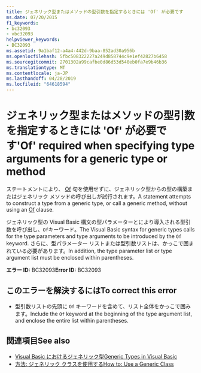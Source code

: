 ```yaml
---
title: ジェネリック型またはメソッドの型引数を指定するときには 'Of' が必要です
ms.date: 07/20/2015
f1_keywords:
- bc32093
- vbc32093
helpviewer_keywords:
- BC32093
ms.assetid: 9a1baf12-a4a4-442d-9baa-852ad30a956b
ms.openlocfilehash: 5fbc508322227a249d858744c9e1ef42827b6458
ms.sourcegitcommit: 2701302a99cafbe0d86d53d540eb0fa7e9b46b36
ms.translationtype: MT
ms.contentlocale: ja-JP
ms.lasthandoff: 04/28/2019
ms.locfileid: "64618594"
---
```

# <a name="of-required-when-specifying-type-arguments-for-a-generic-type-or-method"></a><span data-ttu-id="c0cd9-102">ジェネリック型またはメソッドの型引数を指定するときには 'Of' が必要です</span><span class="sxs-lookup"><span data-stu-id="c0cd9-102">'Of' required when specifying type arguments for a generic type or method</span></span>
<span data-ttu-id="c0cd9-103">ステートメントにより、 [Of](../../visual-basic/language-reference/statements/of-clause.md) 句を使用せずに、ジェネリック型からの型の構築またはジェネリック メソッドの呼び出しが試行されます。</span><span class="sxs-lookup"><span data-stu-id="c0cd9-103">A statement attempts to construct a type from a generic type, or call a generic method, without using an [Of](../../visual-basic/language-reference/statements/of-clause.md) clause.</span></span>  
  
 <span data-ttu-id="c0cd9-104">ジェネリック型の Visual Basic 構文の型パラメーターとにより導入される型引数を呼び出し、`Of`キーワード。</span><span class="sxs-lookup"><span data-stu-id="c0cd9-104">The Visual Basic syntax for generic types calls for the type parameters and type arguments to be introduced by the `Of` keyword.</span></span> <span data-ttu-id="c0cd9-105">さらに、型パラメーター リストまたは型引数リストは、かっこで囲まれている必要があります。</span><span class="sxs-lookup"><span data-stu-id="c0cd9-105">In addition, the type parameter list or type argument list must be enclosed within parentheses.</span></span>  
  
 <span data-ttu-id="c0cd9-106">**エラー ID:** BC32093</span><span class="sxs-lookup"><span data-stu-id="c0cd9-106">**Error ID:** BC32093</span></span>  
  
## <a name="to-correct-this-error"></a><span data-ttu-id="c0cd9-107">このエラーを解決するには</span><span class="sxs-lookup"><span data-stu-id="c0cd9-107">To correct this error</span></span>  
  
- <span data-ttu-id="c0cd9-108">型引数リストの先頭に `Of` キーワードを含めて、リスト全体をかっこで囲みます。</span><span class="sxs-lookup"><span data-stu-id="c0cd9-108">Include the `Of` keyword at the beginning of the type argument list, and enclose the entire list within parentheses.</span></span>  
  
## <a name="see-also"></a><span data-ttu-id="c0cd9-109">関連項目</span><span class="sxs-lookup"><span data-stu-id="c0cd9-109">See also</span></span>

- [<span data-ttu-id="c0cd9-110">Visual Basic におけるジェネリック型</span><span class="sxs-lookup"><span data-stu-id="c0cd9-110">Generic Types in Visual Basic</span></span>](../../visual-basic/programming-guide/language-features/data-types/generic-types.md)
- [<span data-ttu-id="c0cd9-111">方法: ジェネリック クラスを使用する</span><span class="sxs-lookup"><span data-stu-id="c0cd9-111">How to: Use a Generic Class</span></span>](../../visual-basic/programming-guide/language-features/data-types/how-to-use-a-generic-class.md)
